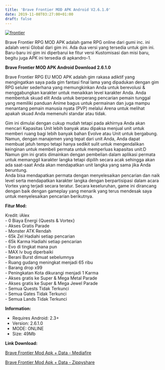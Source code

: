 ```yaml
---
title: 'Brave Frontier MOD APK Android V2.6.1.0'
date: 2019-11-08T03:27:00+01:00
draft: false
---
```


[![frontier](https://1.bp.blogspot.com/-LN0eZzK7JfU/XcTP5hD_hXI/AAAAAAAAAuA/5Yu4kG4oaHsEVfL_jMMFqn4eafSXiS81gCLcBGAsYHQ/s320/brave-frontier-apk-android-picsay.jpg "frontier")](https://1.bp.blogspot.com/-LN0eZzK7JfU/XcTP5hD_hXI/AAAAAAAAAuA/5Yu4kG4oaHsEVfL_jMMFqn4eafSXiS81gCLcBGAsYHQ/s1600/brave-frontier-apk-android-picsay.jpg)

  
Brave Frontier RPG MOD APK adalah game RPG online dari gumi inc. ini adalah versi Global dari gim ini. Ada dua versi yang tersedia untuk gim ini. Baru-baru ini gim ini diperbarui ke fitur versi Kustomisasi dan misi baru, begitu juga APK ini tersedia di apkandro-1.  
  
**Brave Frontier MOD APK Android Download 2.6.1.0**  
  
Brave Frontier RPG EU MOD APK adalah gim rakasa adiktif yang mengingatkan saya pada gim fantasi final lama yang dipadukan dengan gim RPG seluler sederhana yang memungkinkan Anda untuk berevolusi & menggabungkan karakter untuk menaikkan level karakter Anda. Anda membentuk skuad elit Anda untuk berperang pencarian pemain tunggal yang memiliki panduan Anime bagus untuk permainan dan juga mampu menantang pemain manusia nyata (PVP) melalui Arena untuk melihat apakah skuad Anda memenuhi standar atau tidak.  
  
Gim ini dimulai dengan cukup mudah tetapi pada akhirnya Anda akan mencari Kapasitas Unit lebih banyak atau dipaksa menjual unit untuk memberi ruang bagi lebih banyak bahan Evolve atau Unit untuk bergabung. Namun, dengan manajemen yang tepat dari unit Anda, Anda dapat membuat jatuh tempo tetapi hanya sedikit sulit untuk mengendalikan keinginan untuk membeli permata untuk memperluas kapasitas unit:D Namun gim ini gratis dimainkan dengan pembelian dalam aplikasi permata untuk memanggil karakter langka tetapi dipilih secara acak sehingga akan ada saat-saat Anda akan mendapatkan unit langka yang sama jika Anda beruntung.  
Anda bisa mendapatkan permata dengan menyelesaikan pencarian dan naik level serta mendapatkan karakter langka dengan berpartisipasi dalam acara Vortex yang terjadi secara teratur. Secara keseluruhan, game ini dirancang dengan baik dengan gameplay yang menarik yang terus mendesak saya untuk menyelesaikan pencarian berikutnya.  
  
**Fitur Mod:**  
  
Kredit: iAlex  
\- 0 Biaya Energi {Quests & Vortex}  
\- Akses Gratis Parade  
\- Monster ATK Rendah  
\- 65k Zel Hadiahi setiap pencarian  
\- 65k Karma Hadiahi setiap pencarian  
\- Evo di tingkat mana pun  
\- MAX lv bug diperbaiki  
\- Berani Burst dimuat sebelumnya  
\- Ruang gudang meningkat menjadi 65 ribu  
\- Barang drop x99  
\- Peningkatan Kota dikurangi menjadi 1 Karma  
\- Akses gratis ke Super & Mega Metal Parade  
\- Akses gratis ke Super & Mega Jewel Parade  
\- Semua Quests Tidak Terkunci  
\- Semua Gates Tidak Terkunci  
\- Semua Lands Tidak Terkunci  
  
**Information:**  

*   Requires Android: 2.3+
*   Version: 2.6.1.0
*   MODE: ONLINE
*   Size: 49Mb

**Link Download:**

[Brave Frontier Mod Apk + Data - Mediafire](https://www.mediafire.com/file/5pfmjml0f5gmwhv/BRAVE-FRONTIER-MOD-APK-2.6.1.0.apk/file)

  

[Brave Frontier Mod Apk + Data - Zippyshare](https://www37.zippyshare.com/v/ifw3GYXE/file.html)